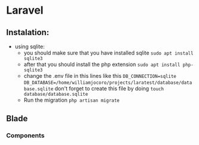 # Laravel
## Instalation:
* using sqlite: 
	- you should make sure that you have installed sqlite
		`sudo apt install sqlite3`
	- after that you should install the php extension
		`sudo apt install php-sqlite3`
	- change the .env file in this lines like this
		`DB_CONNECTION=sqlite`
		`DB_DATABASE=/home/williamjocoro/projects/laratest/database/database.sqlite` don't forget to create this file by doing `touch database/database.sqlite`
	- Run the migration
		`php artisan migrate`
	
## Blade
### Components

	
